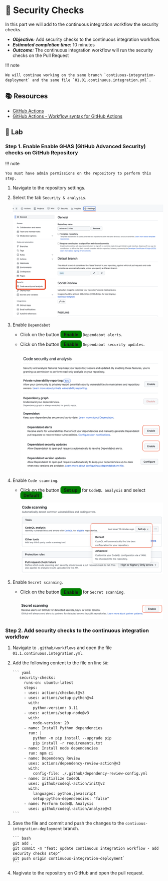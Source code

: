 # :test_tube: Security Checks

In this part we will add to the continuous integration workflow the security checks.

- _**Objective:**_ Add security checks to the continuous integration workflow.
- _**Estimated completion time:**_ 10 minutes
- _**Outcome:**_ The continuous integration workflow will run the security checks on the Pull Request

!!! note

    We will continue working on the same branch `contiuous-integration-deployment` and the same file `01.01.continuous.integration.yml`.

## :books: Resources

- [GitHub Actions](https://docs.github.com/en/actions)
- [GitHub Actions - Workflow syntax for GitHub Actions](https://docs.github.com/en/actions/reference/workflow-syntax-for-github-actions)

## :pencil: Lab

### Step 1. Enable Enable GHAS (GitHub Advanced Security) checks on GitHub Repository

!!! note

    You must have admin permissions on the repository to perform this step.

1. Navigate to the repository settings.
2. Select the tab `Security & analysis`.

      ![GHAS](../../assets/img/compliance-1.png)

3. Enable `Dependabot`

   - Click on the button <span style="background-color: green; font-weight: bold; padding: 0.25em 0.75em; border-radius: 0.5em">Enable</span> `Dependabot alerts`.
   - Click on the button <span style="background-color: green; font-weight: bold; padding: 0.25em 0.75em; border-radius: 0.5em">Enable</span> `Dependabot security updates`.

       ![GHAS](../../assets/img/compliance-2.png)

4. Enable `Code scanning`.

   - Click on the button <span style="background-color: green; font-weight: bold; padding: 0.25em 0.75em; border-radius: 0.5em">Set up</span> for `CodeQL analysis` and select <span style="background-color: green; font-weight: bold; padding: 0.25em 0.75em; border-radius: 0.5em">Default</span>.

      ![GHAS](../../assets/img/complianc-3_.png)

5. Enable `Secret scanning`.

   - Click on the button <span style="background-color: green; font-weight: bold; padding: 0.25em 0.75em; border-radius: 0.5em">Enable</span> for `Secret scanning`.

     ![GHAS](../../assets/img/complaince-4.png)

### Step 2. Add security checks to the continuous integration workflow

1. Navigate to `.github/workflows` and open the file `01.1.continuous.integration.yml`.
2. Add the following content to the file on line `68`:
   
       ``` yaml
          security-checks:
            runs-on: ubuntu-latest
            steps:
            - uses: actions/checkout@v3
            - uses: actions/setup-python@v4
              with:
                python-version: 3.11
            - uses: actions/setup-node@v3
              with:
                node-version: 20
            - name: Install Python dependencies
              run: |
                python -m pip install --upgrade pip
                pip install -r requirements.txt
            - name: Install node dependencies
              run: npm ci
            - name: Dependency Review
              uses: actions/dependency-review-action@v3
              with:
                config-file: ./.github/dependency-review-config.yml
            - name: Initialize CodeQL
              uses: github/codeql-action/init@v2
              with:
                languages: python,javascript
                setup-python-dependencies: "false"
            - name: Perform CodeQL Analysis
              uses: github/codeql-action/analyze@v2
       ```

3. Save the file and commit and push the changes to the `contiuous-integration-deployment` branch.

       ``` bash
       git add .
       git commit -m "feat: update continuous integration workflow - add security checks step"`
       git push origin continuous-integration-deployment`
       ```

4. Nagivate to the repository on GitHub and open the pull request.
